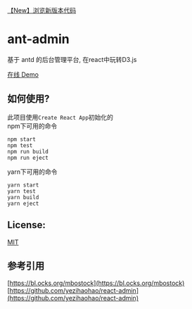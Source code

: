 [【New】浏览新版本代码](https://github.com/tubiejs/Diy-Ur-D3-Charts/)

# ant-admin
基于 antd 的后台管理平台, 在react中玩转D3.js   

[在线 Demo](http://www.a4z.cn/pui/ant-admin.html#/vertical-bp-chart)    

## 如何使用?

此项目使用`Create React App`初始化的   
npm下可用的命令   

``` 
npm start   
npm test   
npm run build   
npm run eject   

```

yarn下可用的命令   

``` 
yarn start   
yarn test   
yarn build   
yarn eject   

```

## License:

[MIT](https://github.com/nelsonkuang/ant-admin/blob/master/LICENSE)

## 参考引用
[https://bl.ocks.org/mbostock](https://bl.ocks.org/mbostock)   
[https://github.com/yezihaohao/react-admin](https://github.com/yezihaohao/react-admin)
